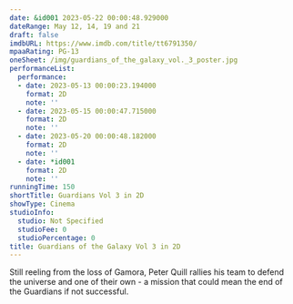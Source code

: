 ```yaml
---
date: &id001 2023-05-22 00:00:48.929000
dateRange: May 12, 14, 19 and 21
draft: false
imdbURL: https://www.imdb.com/title/tt6791350/
mpaaRating: PG-13
oneSheet: /img/guardians_of_the_galaxy_vol._3_poster.jpg
performanceList:
  performance:
  - date: 2023-05-13 00:00:23.194000
    format: 2D
    note: ''
  - date: 2023-05-15 00:00:47.715000
    format: 2D
    note: ''
  - date: 2023-05-20 00:00:48.182000
    format: 2D
    note: ''
  - date: *id001
    format: 2D
    note: ''
runningTime: 150
shortTitle: Guardians Vol 3 in 2D
showType: Cinema
studioInfo:
  studio: Not Specified
  studioFee: 0
  studioPercentage: 0
title: Guardians of the Galaxy Vol 3 in 2D
---
```


Still reeling from the loss of Gamora, Peter Quill rallies his team to defend the universe and one of their own - a mission that could mean the end of the Guardians if not successful.